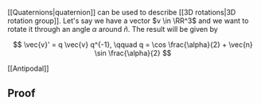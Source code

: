 [[Quaternions|quaternion]] can be used to describe [[3D rotations|3D rotation group]]. Let's say we have a vector $v \in \RR^3$ and we want to rotate it through an angle $\alpha$ around $\hat{n}$. The result will be given by

$$
\vec{v}' = q \vec{v} q^{-1}, \qquad q = \cos \frac{\alpha}{2} + \vec{n} \sin \frac{\alpha}{2}
$$

[[Antipodal]]

## Proof

